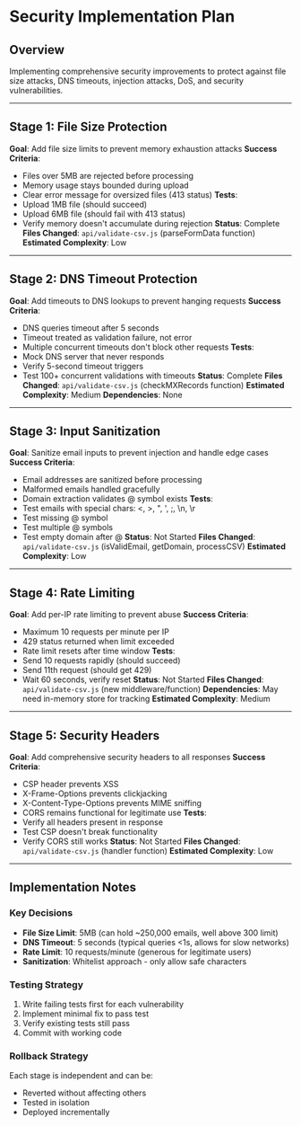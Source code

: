 # Security Implementation Plan

## Overview
Implementing comprehensive security improvements to protect against file size attacks, DNS timeouts, injection attacks, DoS, and security vulnerabilities.

---

## Stage 1: File Size Protection
**Goal**: Add file size limits to prevent memory exhaustion attacks
**Success Criteria**: 
- Files over 5MB are rejected before processing
- Memory usage stays bounded during upload
- Clear error message for oversized files (413 status)
**Tests**:
- Upload 1MB file (should succeed)
- Upload 6MB file (should fail with 413 status)
- Verify memory doesn't accumulate during rejection
**Status**: Complete
**Files Changed**: `api/validate-csv.js` (parseFormData function)
**Estimated Complexity**: Low

---

## Stage 2: DNS Timeout Protection
**Goal**: Add timeouts to DNS lookups to prevent hanging requests
**Success Criteria**:
- DNS queries timeout after 5 seconds
- Timeout treated as validation failure, not error
- Multiple concurrent timeouts don't block other requests
**Tests**:
- Mock DNS server that never responds
- Verify 5-second timeout triggers
- Test 100+ concurrent validations with timeouts
**Status**: Complete
**Files Changed**: `api/validate-csv.js` (checkMXRecords function)
**Estimated Complexity**: Medium
**Dependencies**: None

---

## Stage 3: Input Sanitization
**Goal**: Sanitize email inputs to prevent injection and handle edge cases
**Success Criteria**:
- Email addresses are sanitized before processing
- Malformed emails handled gracefully
- Domain extraction validates @ symbol exists
**Tests**:
- Test emails with special chars: <, >, ", ', ;, \n, \r
- Test missing @ symbol
- Test multiple @ symbols
- Test empty domain after @
**Status**: Not Started
**Files Changed**: `api/validate-csv.js` (isValidEmail, getDomain, processCSV)
**Estimated Complexity**: Low

---

## Stage 4: Rate Limiting
**Goal**: Add per-IP rate limiting to prevent abuse
**Success Criteria**:
- Maximum 10 requests per minute per IP
- 429 status returned when limit exceeded
- Rate limit resets after time window
**Tests**:
- Send 10 requests rapidly (should succeed)
- Send 11th request (should get 429)
- Wait 60 seconds, verify reset
**Status**: Not Started
**Files Changed**: `api/validate-csv.js` (new middleware/function)
**Dependencies**: May need in-memory store for tracking
**Estimated Complexity**: Medium

---

## Stage 5: Security Headers
**Goal**: Add comprehensive security headers to all responses
**Success Criteria**:
- CSP header prevents XSS
- X-Frame-Options prevents clickjacking
- X-Content-Type-Options prevents MIME sniffing
- CORS remains functional for legitimate use
**Tests**:
- Verify all headers present in response
- Test CSP doesn't break functionality
- Verify CORS still works
**Status**: Not Started
**Files Changed**: `api/validate-csv.js` (handler function)
**Estimated Complexity**: Low

---

## Implementation Notes

### Key Decisions
- **File Size Limit**: 5MB (can hold ~250,000 emails, well above 300 limit)
- **DNS Timeout**: 5 seconds (typical queries <1s, allows for slow networks)
- **Rate Limit**: 10 requests/minute (generous for legitimate users)
- **Sanitization**: Whitelist approach - only allow safe characters

### Testing Strategy
1. Write failing tests first for each vulnerability
2. Implement minimal fix to pass test
3. Verify existing tests still pass
4. Commit with working code

### Rollback Strategy
Each stage is independent and can be:
- Reverted without affecting others
- Tested in isolation
- Deployed incrementally